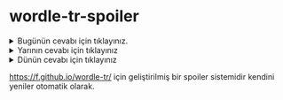 # wordle-tr-spoiler

<details>
  <summary>Bugünün cevabı için tıklayınız.</summary>
  <br>
    <b> siyah </b>
</details>

<details>
  <summary>Yarının cevabı için tıklayınız</summary>
  <br>
   <b> dolar </b>
</details>

<details>
  <summary>Dünün cevabı için tıklayınız </summary>
  <br>
  <b> fiske </b>
</details>

https://f.github.io/wordle-tr/ için geliştirilmiş bir spoiler sistemidir kendini yeniler otomatik olarak.

